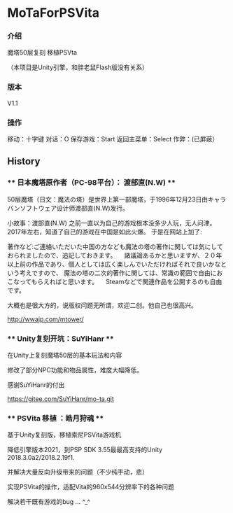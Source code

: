 # MoTaForPSVita

### 介绍

魔塔50层复刻 移植PSVta

（本项目是Unity引擎，和胖老鼠Flash版没有关系）

### 版本

V1.1

### 操作

移动：十字键
对话：O
保存游戏：Start
返回主菜单：Select
作弊：(已屏蔽）

## History

### ** 日本魔塔原作者（PC-98平台）： 渡部直(N.W) **

50层魔塔（日文：魔法の塔）是世界上第一部魔塔，于1996年12月23日由キャラバンソフトウェア设计师渡部直(N.W)发行。

小故事：渡部直(N.W) 之前一直以为自己的游戏根本没多少人玩，无人问津。2017年左右，知道了自己的游戏在中国是如此火爆。
于是在网站上加了:

著作など:ご連絡いただいた中国の方なども魔法の塔の著作に関しては気にしておられましたので、追記しておきます。 　諸議論あるかと思いますが、２０年以上前の作品であり、個人としては広く楽しんでいただければそれで良いかなという考えですので、 魔法の塔の二次的著作に関しては、常識の範囲で自由におこなってもらえればと思います。 　Steamなどで関連作品を公開するのも自由です。

大概也是很大方的，说版权问题无所谓，欢迎二创。他自己也很高兴。

http://wwajp.com/mtower/ 

### ** Unity复刻开坑：SuYiHanr **

在Unity上复刻魔塔50层的基本玩法和内容

修改了部分NPC功能和物品属性，难度大幅降低。

感谢SuYiHanr的付出

https://gitee.com/SuYiHanr/mo-ta.git

### ** PSVita 移植 ：皓月狩魂 **

基于Unity复刻版，移植索尼PSVita游戏机

降低引擎版本2021，到PSP SDK 3.55最最高支持的Unity 2018.3.0a2/2018.2.19f1.

并解决大量反向升级带来的问题（不少纯手动，悲）

实现PSVita的操作，适配Vita的960x544分辨率下的各种问题

解决若干既有游戏的bug … ^_^